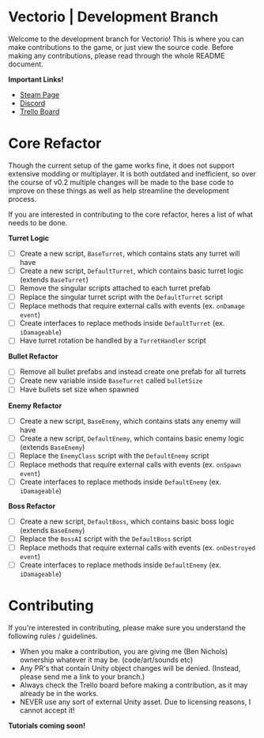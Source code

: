 # Vectorio | Development Branch
Welcome to the development branch for Vectorio! This is where you can make contributions to the game, or just view the source code. Before making any contributions, please read through the whole README document.

**Important Links!** 
- [Steam Page](https://store.steampowered.com/app/1462470/Vectorio__Early_Access/)
- [Discord](https://discord.gg/auDgRJqtT9)
- [Trello Board](https://trello.com/b/BfiySKBr/vectorio)

# Core Refactor 
Though the current setup of the game works fine, it does not support extensive modding or multiplayer. It is both outdated and inefficient, so over the course of v0.2 multiple changes will be made to the base code to improve on these things as well as help streamline the development process. 

If you are interested in contributing to the core refactor, heres a list of what needs to be done.

**Turret Logic**
- [ ] Create a new script, `BaseTurret`, which contains stats any turret will have
- [ ] Create a new script, `DefaultTurret`, which contains basic turret logic (extends `BaseTurret`)
- [ ] Remove the singular scripts attached to each turret prefab
- [ ] Replace the singular turret script with the `DefaultTurret` script
- [ ] Replace methods that require external calls with events (ex. `onDamage event`)
- [ ] Create interfaces to replace methods inside `DefaultTurret` (ex. `iDamageable`)
- [ ] Have turret rotation be handled by a `TurretHandler` script

**Bullet Refactor**
- [ ] Remove all bullet prefabs and instead create one prefab for all turrets
- [ ] Create new variable inside `BaseTurret` called `bulletSize` 
- [ ] Have bullets set size when spawned 

**Enemy Refactor**
- [ ] Create a new script, `BaseEnemy`, which contains stats any enemy will have
- [ ] Create a new script, `DefaultEnemy`, which contains basic enemy logic (extends `BaseEnemy`)
- [ ] Replace the `EnemyClass` script with the `DefaultEnemy` script
- [ ] Replace methods that require external calls with events (ex. `onSpawn event`)
- [ ] Create interfaces to replace methods inside `DefaultEnemy` (ex. `iDamageable`)

**Boss Refactor**
- [ ] Create a new script, `DefaultBoss`, which contains basic boss logic (extends `BaseEnemy`)
- [ ] Replace the `BossAI` script with the `DefaultBoss` script
- [ ] Replace methods that require external calls with events (ex. `onDestroyed event`)
- [ ] Create interfaces to replace methods inside `DefaultEnemy` (ex. `iDamageable`)

# Contributing
If you're interested in contributing, please make sure you understand the following rules / guidelines.

- When you make a contribution, you are giving me (Ben Nichols) ownership whatever it may be. (code/art/sounds etc)
- Any PR's that contain Unity object changes will be denied. (Instead, please send me a link to your branch.)
- Always check the Trello board before making a contribution, as it may already be in the works. 
- NEVER use any sort of external Unity asset. Due to licensing reasons, I cannot accept it! 

**Tutorials coming soon!**

